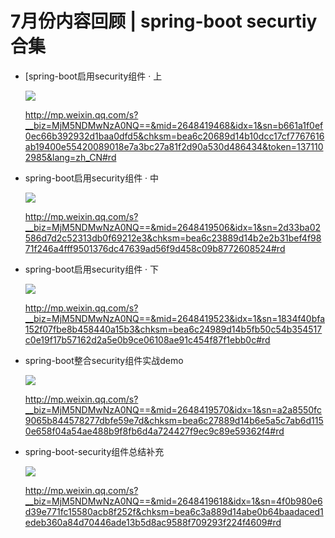 # 7月份内容回顾 | spring-boot securtiy合集



- [spring-boot启用security组件 · 上

  ![](https://gitee.com/sysker/picBed/raw/master/face-img-808db09d2e6e4e48aa728f862b7f02df.jpg)

  http://mp.weixin.qq.com/s?__biz=MjM5NDMwNzA0NQ==&mid=2648419468&idx=1&sn=b661a1f0ef0ec66b392932d1baa0dfd5&chksm=bea6c20689d14b10dcc17cf7767616ab19400e55420089018e7a3bc27a81f2d90a530d486434&token=1371102985&lang=zh_CN#rd

- spring-boot启用security组件 · 中

  ![](https://gitee.com/sysker/picBed/raw/master/face-img-14a5df602c3741978fb00e85197f9c4d.jpg)

  http://mp.weixin.qq.com/s?__biz=MjM5NDMwNzA0NQ==&mid=2648419506&idx=1&sn=2d33ba02586d7d2c52313db0f69212e3&chksm=bea6c23889d14b2e2b31bef4f9871f246a4fff9501376dc47639ad56f9d458c09b8772608524#rd

- spring-boot启用security组件 · 下

  ![](https://gitee.com/sysker/picBed/raw/master/face-img-a744e1369a154c51a0e68b388418f971.jpg)

  http://mp.weixin.qq.com/s?__biz=MjM5NDMwNzA0NQ==&mid=2648419523&idx=1&sn=1834f40bfa152f07fbe8b458440a15b3&chksm=bea6c24989d14b5fb50c54b354517c0e19f17b57162d2a5e0b9ce06108ae91c454f87f1ebb0c#rd

- spring-boot整合security组件实战demo

  ![](https://gitee.com/sysker/picBed/raw/master/face-img-7c51800591f04f79bf5f1ac4ebb04611.jpg)

  http://mp.weixin.qq.com/s?__biz=MjM5NDMwNzA0NQ==&mid=2648419570&idx=1&sn=a2a8550fc9065b844578277dbfe59e7d&chksm=bea6c27889d14b6e5a5c7ab6d1150e658f04a54ae488b9f8fb6d4a724427f9ec9c89e59362f4#rd

- spring-boot-security组件总结补充

  ![](https://gitee.com/sysker/picBed/raw/master/face-img-b7c0c1016c184096b661166f2e43cf93.jpg)

  http://mp.weixin.qq.com/s?__biz=MjM5NDMwNzA0NQ==&mid=2648419618&idx=1&sn=4f0b980e6d39e771fc15580acb8f252f&chksm=bea6c3a889d14abe0b64baadaced1edeb360a84d70446ade13b5d8ac9588f709293f224f4609#rd

